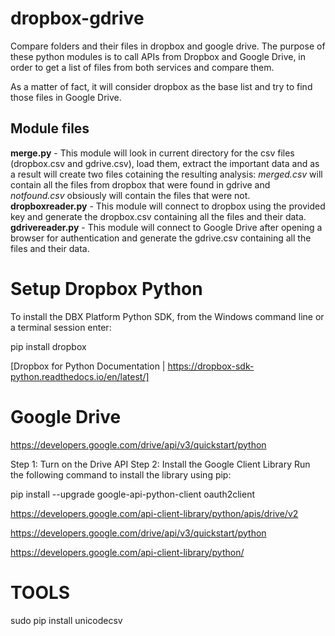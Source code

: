 # dropbox-gdrive
Compare folders and their files in dropbox and google drive. 
The purpose of these python modules is to call APIs from Dropbox and Google Drive, in order to get a list of files from both services and compare them.

As a matter of fact, it will consider dropbox as the base list and try to find those files in Google Drive.

## Module files
**merge.py** - This module will look in current directory for the csv files (dropbox.csv and gdrive.csv), load them, extract the important data and as a result will create two files cotaining the resulting analysis: *merged.csv* will contain all the files from dropbox that were found in gdrive and *notfound.csv* obsiously will contain the files that were not.
**dropboxreader.py** - This module will connect to dropbox using the provided key and generate the dropbox.csv containing all the files and their data.
**gdrivereader.py** - This module will connect to Google Drive after opening a browser for authentication and generate the gdrive.csv containing all the files and their data.


# Setup Dropbox Python
To install the DBX Platform Python SDK, from the Windows command line or a terminal session enter:

pip install dropbox


[Dropbox for Python Documentation | https://dropbox-sdk-python.readthedocs.io/en/latest/]


# Google Drive
https://developers.google.com/drive/api/v3/quickstart/python

Step 1: Turn on the Drive API
Step 2: Install the Google Client Library
Run the following command to install the library using pip:

pip install --upgrade google-api-python-client oauth2client


https://developers.google.com/api-client-library/python/apis/drive/v2

https://developers.google.com/drive/api/v3/quickstart/python

https://developers.google.com/api-client-library/python/

# TOOLS
sudo pip install unicodecsv
